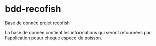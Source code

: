 # bdd-recofish

Base de donnée projet recofish

La base de donnée contient les informations qui seront retournées par l'application pouur cheque espece de poisson.
